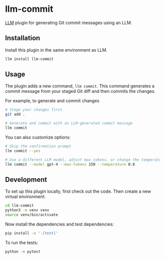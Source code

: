 # llm-commit

[LLM](https://llm.datasette.io/) plugin for generating Git commit messages using an LLM.  

## Installation

Install this plugin in the same environment as LLM.
```bash
llm install llm-commit
```

## Usage

The plugin adds a new command, `llm commit`. This command generates a commit message from your staged Git diff and then commits the changes.

For example, to generate and commit changes
```bash
# Stage your changes first
git add .

# Generate and commit with an LLM-generated commit message
llm commit
```

You can also customize options:
```bash
# Skip the confirmation prompt
llm commit --yes

# Use a different LLM model, adjust max tokens, or change the temperature
llm commit --model gpt-4 --max-tokens 150 --temperature 0.8
```

## Development

To set up this plugin locally, first check out the code. Then create a new virtual environment:
```bash
cd llm-commit
python3 -m venv venv
source venv/bin/activate
```

Now install the dependencies and test dependencies:
```bash
pip install -e '.[test]'
```

To run the tests:
```bash
python -m pytest
```
